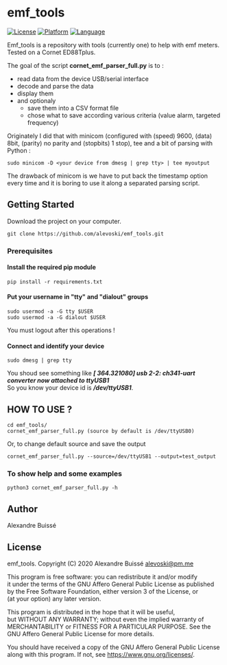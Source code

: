 # emf_tools
[![License](https://img.shields.io/badge/licence-AGPLv3-blue.svg)](https://www.gnu.org/licenses/agpl-3.0.en.html)
[![Platform](https://img.shields.io/badge/platform-linux-lightgrey.svg)](https://www.linux.com/)
[![Language](https://img.shields.io/badge/language-python3-orange.svg)](https://www.python.org/)

Emf_tools is a repository with tools (currently one) to help with emf meters.  
Tested on a Cornet ED88Tplus.

The goal of the script **cornet_emf_parser_full.py** is to :
- read data from the device USB/serial interface
- decode and parse the data
- display them
- and optionaly
  - save them into a CSV format file
  - chose what to save according various criteria (value alarm, targeted frequency)

Originately I did that with minicom (configured with (speed) 9600, (data) 8bit, (parity) no parity and (stopbits) 1 stop), tee and a bit of parsing with Python :  
```
sudo minicom -D <your device from dmesg | grep tty> | tee myoutput
```

The drawback of minicom is we have to put back the timestamp option every time and it is boring to use it along a separated parsing script.

## Getting Started
Download the project on your computer.
```
git clone https://github.com/alevoski/emf_tools.git
```

### Prerequisites

#### Install the required pip module
```
pip install -r requirements.txt
```

#### Put your username in "tty" and "dialout" groups
```
sudo usermod -a -G tty $USER
sudo usermod -a -G dialout $USER
```
You must logout after this operations !

#### Connect and identify your device
```
sudo dmesg | grep tty
```
You shoud see something like
***[  364.321080] usb 2-2: ch341-uart converter now attached to ttyUSB1***  
So you know your device id is ***/dev/ttyUSB1***.

## HOW TO USE ?
```
cd emf_tools/
cornet_emf_parser_full.py (source by default is /dev/ttyUSB0)
```
Or, to change default source and save the output
```
cornet_emf_parser_full.py --source=/dev/ttyUSB1 --output=test_output
```

### To show help and some examples
```
python3 cornet_emf_parser_full.py -h
```

## Author
Alexandre Buissé

## License
emf_tools.
Copyright (C) 2020 Alexandre Buissé alevoski@pm.me

This program is free software: you can redistribute it and/or modify  
it under the terms of the GNU Affero General Public License as published  
by the Free Software Foundation, either version 3 of the License, or  
(at your option) any later version.  

This program is distributed in the hope that it will be useful,  
but WITHOUT ANY WARRANTY; without even the implied warranty of  
MERCHANTABILITY or FITNESS FOR A PARTICULAR PURPOSE.  See the  
GNU Affero General Public License for more details.  

You should have received a copy of the GNU Affero General Public License  
along with this program.  If not, see <https://www.gnu.org/licenses/>.
